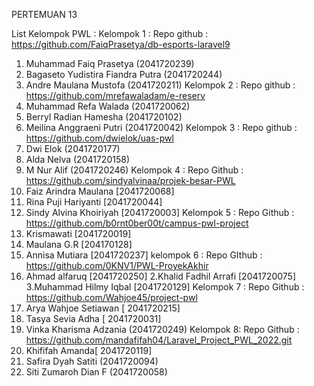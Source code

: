 PERTEMUAN 13

List Kelompok PWL :
Kelompok 1 :
Repo github : https://github.com/FaiqPrasetya/db-esports-laravel9
1. Muhammad Faiq Prasetya (2041720239)
2. Bagaseto Yudistira Fiandra Putra (2041720244)
3. Andre Maulana Mustofa (2041720211)
Kelompok 2 : 
Repo github : https://github.com/mrefawaladam/e-reserv
1. Muhammad Refa Walada (2041720062)
2. Berryl Radian Hamesha (2041720102)
3. Meilina Anggraeni Putri (2041720042)
Kelompok 3 : 
Repo github : https://github.com/dwielok/uas-pwl
1. Dwi Elok (2041720177)
2. Alda Nelva (2041720158)
3. M Nur Alif (2041720246)
Kelompok 4 :
Repo Github : https://github.com/sindyalvinaa/projek-besar-PWL
1. Faiz Arindra Maulana [2041720068]
2. Rina Puji Hariyanti [2041720044]
3. Sindy Alvina Khoiriyah [2041720003]
Kelompok 5 :
Repo Github : https://github.com/b0rnt0ber00t/campus-pwl-project
1. Krismawati [2041720019]
2. Maulana G.R [204170128]
3. Annisa Mutiara [2041720237]
kelompok 6 :
Repo GIthub : https://github.com/0KNV1/PWL-ProyekAkhir
1. Ahmad alfaruq [2041720250]
2.Khalid Fadhil Arrafi [2041720075]
3.Muhammad Hilmy Iqbal [2041720129]
Kelompok 7 :
Repo Github : https://github.com/Wahjoe45/project-pwl
1. Arya Wahjoe Setiawan [ 2041720215]
2. Tasya Sevia Adha [ 2041720031]
3. Vinka Kharisma Adzania (2041720249)
Kelompok 8:
Repo Github : https://github.com/mandafifah04/Laravel_Project_PWL_2022.git
1. Khififah Amanda[ 2041720119]
2. Safira Dyah Satiti (2041720094)
3. Siti Zumaroh Dian F (2041720058)